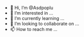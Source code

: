 - 👋 Hi, I’m @Asdpoplu
- 👀 I’m interested in ...
- 🌱 I’m currently learning ...
- 💞️ I’m looking to collaborate on ...
- 📫 How to reach me ...

<!---
Asdpoplu/Asdpoplu is a ✨ special ✨ repository because its `README.md` (this file) appears on your GitHub profile.
You can click the Preview link to take a look at your changes.
--->
